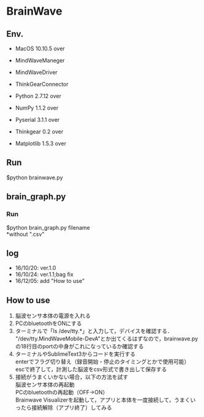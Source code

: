 # BrainWave

## Env.
* MacOS 10.10.5 over
* MindWaveManeger
* MindWaveDriver
* ThinkGearConnector

* Python 2.7.12 over
* NumPy 1.1.2 over
* Pyserial 3.1.1 over
* Thinkgear 0.2 over
* Matplotlib 1.5.3 over

## Run
$python brainwave.py

## brain_graph.py
### Run
$python brain_graph.py filename  
*without ".csv"

## log
* 16/10/20: ver.1.0
* 16/10/24: ver.1.1;bag fix
* 16/12/05: add "How to use"

## How to use
1. 脳波センサ本体の電源を入れる
2. PCのbluetoothをONにする
3. ターミナルで「ls /dev/tty.*」と入力して，デバイスを確認する．  
"/dev/tty.MindWaveMobile-DevA"とか出てくるはずなので，brainwave.pyの18行目のportの中身がこれになっているか確認する
4. ターミナルやSublimeText3からコードを実行する  
enterでフラグ切り替え（録音開始・停止のタイミングとかで使用可能）  
escで終了して，計測した脳波をcsv形式で書き出して保存する  
5. 接続がうまくいかない場合，以下の方法を試す  
脳波センサ本体の再起動  
PCのbluetoothの再起動（OFF→ON）  
Brainwave Visualizerを起動して，アプリと本体を一度接続して，うまくいったら接続解除（アプリ終了）してみる  